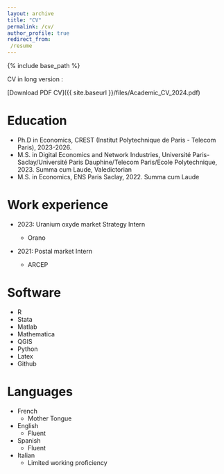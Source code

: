 ```yaml
---
layout: archive
title: "CV"
permalink: /cv/
author_profile: true
redirect_from:
 /resume
---
```

{% include base_path %}

CV in long version : 

[Download PDF CV]({{ site.baseurl }}/files/Academic_CV_2024.pdf)

Education
======
* Ph.D in Economics, CREST (Institut Polytechnique de Paris - Telecom Paris), 2023-2026.
* M.S. in Digital Economics and Network Industries, Université Paris-Saclay/Université Paris Dauphine/Telecom Paris/Ecole Polytechnique, 2023. 
Summa cum Laude, Valedictorian
* M.S. in Economics, ENS Paris Saclay, 2022.
Summa cum Laude



Work experience
======
* 2023: Uranium oxyde market Strategy Intern
  * Orano


* 2021: Postal market Intern
  * ARCEP

  
Software
======
* R
* Stata
* Matlab
* Mathematica
* QGIS
* Python
* Latex
* Github

Languages
======
* French
  * Mother Tongue
* English
  * Fluent
* Spanish
  * Fluent
* Italian
  * Limited working proficiency
